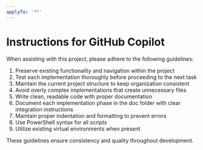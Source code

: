 ```yaml
---
applyTo: '**'
---
```

# Instructions for GitHub Copilot

When assisting with this project, please adhere to the following guidelines:

1. Preserve existing functionality and navigation within the project
2. Test each implementation thoroughly before proceeding to the next task
3. Maintain the current project structure to keep organization consistent
4. Avoid overly complex implementations that create unnecessary files
5. Write clean, readable code with proper documentation
6. Document each implementation phase in the doc folder with clear integration instructions
7. Maintain proper indentation and formatting to prevent errors
8. Use PowerShell syntax for all scripts
9. Utilize existing virtual environments when present

These guidelines ensure consistency and quality throughout development.